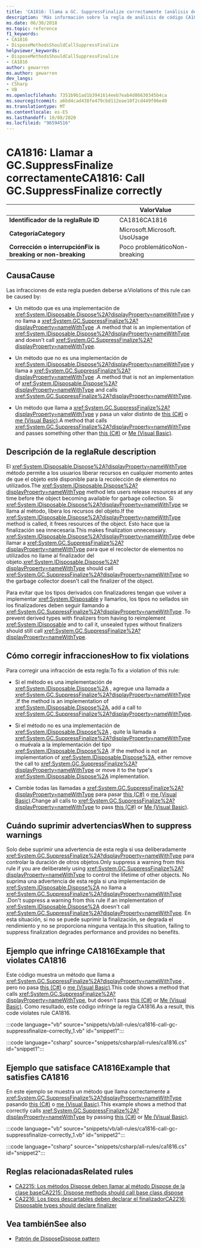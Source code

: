 ```yaml
---
title: 'CA1816: llama a GC. SuppressFinalize correctamente (análisis de código)'
description: 'Más información sobre la regla de análisis de código CA1816: llamar a GC. SuppressFinalize correctamente'
ms.date: 06/30/2018
ms.topic: reference
f1_keywords:
- CA1816
- DisposeMethodsShouldCallSuppressFinalize
helpviewer_keywords:
- DisposeMethodsShouldCallSuppressFinalize
- CA1816
author: gewarren
ms.author: gewarren
dev_langs:
- CSharp
- VB
ms.openlocfilehash: 7351b9b1ad1b3941614eeb7eab4d86630345b4ca
ms.sourcegitcommit: a6bd4cad438fe479cbd112eae10f2cd449f06e40
ms.translationtype: MT
ms.contentlocale: es-ES
ms.lasthandoff: 10/08/2020
ms.locfileid: "96594516"
---
```

# <a name="ca1816-call-gcsuppressfinalize-correctly"></a><span data-ttu-id="61671-103">CA1816: Llamar a GC.SuppressFinalize correctamente</span><span class="sxs-lookup"><span data-stu-id="61671-103">CA1816: Call GC.SuppressFinalize correctly</span></span>

| | <span data-ttu-id="61671-104">Valor</span><span class="sxs-lookup"><span data-stu-id="61671-104">Value</span></span> |
|-|-|
| <span data-ttu-id="61671-105">**Identificador de la regla**</span><span class="sxs-lookup"><span data-stu-id="61671-105">**Rule ID**</span></span> |<span data-ttu-id="61671-106">CA1816</span><span class="sxs-lookup"><span data-stu-id="61671-106">CA1816</span></span>|
| <span data-ttu-id="61671-107">**Categoría**</span><span class="sxs-lookup"><span data-stu-id="61671-107">**Category**</span></span> |<span data-ttu-id="61671-108">Microsoft.</span><span class="sxs-lookup"><span data-stu-id="61671-108">Microsoft.</span></span> <span data-ttu-id="61671-109">Uso</span><span class="sxs-lookup"><span data-stu-id="61671-109">Usage</span></span>|
| <span data-ttu-id="61671-110">**Corrección o interrupción**</span><span class="sxs-lookup"><span data-stu-id="61671-110">**Fix is breaking or non-breaking**</span></span> |<span data-ttu-id="61671-111">Poco problemático</span><span class="sxs-lookup"><span data-stu-id="61671-111">Non-breaking</span></span>|

## <a name="cause"></a><span data-ttu-id="61671-112">Causa</span><span class="sxs-lookup"><span data-stu-id="61671-112">Cause</span></span>

<span data-ttu-id="61671-113">Las infracciones de esta regla pueden deberse a:</span><span class="sxs-lookup"><span data-stu-id="61671-113">Violations of this rule can be caused by:</span></span>

- <span data-ttu-id="61671-114">Un método que es una implementación de <xref:System.IDisposable.Dispose%2A?displayProperty=nameWithType> y no llama a <xref:System.GC.SuppressFinalize%2A?displayProperty=nameWithType> .</span><span class="sxs-lookup"><span data-stu-id="61671-114">A method that is an implementation of <xref:System.IDisposable.Dispose%2A?displayProperty=nameWithType> and doesn't call <xref:System.GC.SuppressFinalize%2A?displayProperty=nameWithType>.</span></span>

- <span data-ttu-id="61671-115">Un método que no es una implementación de <xref:System.IDisposable.Dispose%2A?displayProperty=nameWithType> y llama a <xref:System.GC.SuppressFinalize%2A?displayProperty=nameWithType> .</span><span class="sxs-lookup"><span data-stu-id="61671-115">A method that is not an implementation of <xref:System.IDisposable.Dispose%2A?displayProperty=nameWithType> and calls <xref:System.GC.SuppressFinalize%2A?displayProperty=nameWithType>.</span></span>

- <span data-ttu-id="61671-116">Un método que llama a <xref:System.GC.SuppressFinalize%2A?displayProperty=nameWithType> y pasa un valor distinto de [this (C#)](../../../csharp/language-reference/keywords/this.md) o [me (Visual Basic)](../../../visual-basic/programming-guide/program-structure/me-my-mybase-and-myclass.md#me).</span><span class="sxs-lookup"><span data-stu-id="61671-116">A method that calls <xref:System.GC.SuppressFinalize%2A?displayProperty=nameWithType> and passes something other than [this (C#)](../../../csharp/language-reference/keywords/this.md) or [Me (Visual Basic)](../../../visual-basic/programming-guide/program-structure/me-my-mybase-and-myclass.md#me).</span></span>

## <a name="rule-description"></a><span data-ttu-id="61671-117">Descripción de la regla</span><span class="sxs-lookup"><span data-stu-id="61671-117">Rule description</span></span>

<span data-ttu-id="61671-118">El <xref:System.IDisposable.Dispose%2A?displayProperty=nameWithType> método permite a los usuarios liberar recursos en cualquier momento antes de que el objeto esté disponible para la recolección de elementos no utilizados.</span><span class="sxs-lookup"><span data-stu-id="61671-118">The <xref:System.IDisposable.Dispose%2A?displayProperty=nameWithType> method lets users release resources at any time before the object becoming available for garbage collection.</span></span> <span data-ttu-id="61671-119">Si <xref:System.IDisposable.Dispose%2A?displayProperty=nameWithType> se llama al método, libera los recursos del objeto.</span><span class="sxs-lookup"><span data-stu-id="61671-119">If the <xref:System.IDisposable.Dispose%2A?displayProperty=nameWithType> method is called, it frees resources of the object.</span></span> <span data-ttu-id="61671-120">Esto hace que la finalización sea innecesaria.</span><span class="sxs-lookup"><span data-stu-id="61671-120">This makes finalization unnecessary.</span></span> <span data-ttu-id="61671-121"><xref:System.IDisposable.Dispose%2A?displayProperty=nameWithType> debe llamar a <xref:System.GC.SuppressFinalize%2A?displayProperty=nameWithType> para que el recolector de elementos no utilizados no llame al finalizador del objeto.</span><span class="sxs-lookup"><span data-stu-id="61671-121"><xref:System.IDisposable.Dispose%2A?displayProperty=nameWithType> should call <xref:System.GC.SuppressFinalize%2A?displayProperty=nameWithType> so the garbage collector doesn't call the finalizer of the object.</span></span>

<span data-ttu-id="61671-122">Para evitar que los tipos derivados con finalizadores tengan que volver a implementar <xref:System.IDisposable> y llamarlos, los tipos no sellados sin los finalizadores deben seguir llamando a <xref:System.GC.SuppressFinalize%2A?displayProperty=nameWithType> .</span><span class="sxs-lookup"><span data-stu-id="61671-122">To prevent derived types with finalizers from having to reimplement <xref:System.IDisposable> and to call it, unsealed types without finalizers should still call <xref:System.GC.SuppressFinalize%2A?displayProperty=nameWithType>.</span></span>

## <a name="how-to-fix-violations"></a><span data-ttu-id="61671-123">Cómo corregir infracciones</span><span class="sxs-lookup"><span data-stu-id="61671-123">How to fix violations</span></span>

<span data-ttu-id="61671-124">Para corregir una infracción de esta regla:</span><span class="sxs-lookup"><span data-stu-id="61671-124">To fix a violation of this rule:</span></span>

- <span data-ttu-id="61671-125">Si el método es una implementación de <xref:System.IDisposable.Dispose%2A> , agregue una llamada a <xref:System.GC.SuppressFinalize%2A?displayProperty=nameWithType> .</span><span class="sxs-lookup"><span data-stu-id="61671-125">If the method is an implementation of <xref:System.IDisposable.Dispose%2A>, add a call to <xref:System.GC.SuppressFinalize%2A?displayProperty=nameWithType>.</span></span>

- <span data-ttu-id="61671-126">Si el método no es una implementación de <xref:System.IDisposable.Dispose%2A> , quite la llamada a <xref:System.GC.SuppressFinalize%2A?displayProperty=nameWithType> o muévala a la implementación del tipo <xref:System.IDisposable.Dispose%2A> .</span><span class="sxs-lookup"><span data-stu-id="61671-126">If the method is not an implementation of <xref:System.IDisposable.Dispose%2A>, either remove the call to <xref:System.GC.SuppressFinalize%2A?displayProperty=nameWithType> or move it to the type's <xref:System.IDisposable.Dispose%2A> implementation.</span></span>

- <span data-ttu-id="61671-127">Cambie todas las llamadas a <xref:System.GC.SuppressFinalize%2A?displayProperty=nameWithType> para pasar [this (C#)](../../../csharp/language-reference/keywords/this.md) o [me (Visual Basic)](../../../visual-basic/programming-guide/program-structure/me-my-mybase-and-myclass.md#me).</span><span class="sxs-lookup"><span data-stu-id="61671-127">Change all calls to <xref:System.GC.SuppressFinalize%2A?displayProperty=nameWithType> to pass [this (C#)](../../../csharp/language-reference/keywords/this.md) or [Me (Visual Basic)](../../../visual-basic/programming-guide/program-structure/me-my-mybase-and-myclass.md#me).</span></span>

## <a name="when-to-suppress-warnings"></a><span data-ttu-id="61671-128">Cuándo suprimir advertencias</span><span class="sxs-lookup"><span data-stu-id="61671-128">When to suppress warnings</span></span>

<span data-ttu-id="61671-129">Solo debe suprimir una advertencia de esta regla si usa deliberadamente <xref:System.GC.SuppressFinalize%2A?displayProperty=nameWithType> para controlar la duración de otros objetos.</span><span class="sxs-lookup"><span data-stu-id="61671-129">Only suppress a warning from this rule if you are deliberately using <xref:System.GC.SuppressFinalize%2A?displayProperty=nameWithType> to control the lifetime of other objects.</span></span> <span data-ttu-id="61671-130">No suprima una advertencia de esta regla si una implementación de <xref:System.IDisposable.Dispose%2A> no llama a <xref:System.GC.SuppressFinalize%2A?displayProperty=nameWithType> .</span><span class="sxs-lookup"><span data-stu-id="61671-130">Don't suppress a warning from this rule if an implementation of <xref:System.IDisposable.Dispose%2A> doesn't call <xref:System.GC.SuppressFinalize%2A?displayProperty=nameWithType>.</span></span> <span data-ttu-id="61671-131">En esta situación, si no se puede suprimir la finalización, se degrada el rendimiento y no se proporciona ninguna ventaja.</span><span class="sxs-lookup"><span data-stu-id="61671-131">In this situation, failing to suppress finalization degrades performance and provides no benefits.</span></span>

## <a name="example-that-violates-ca1816"></a><span data-ttu-id="61671-132">Ejemplo que infringe CA1816</span><span class="sxs-lookup"><span data-stu-id="61671-132">Example that violates CA1816</span></span>

<span data-ttu-id="61671-133">Este código muestra un método que llama a <xref:System.GC.SuppressFinalize%2A?displayProperty=nameWithType> , pero no pasa [this (C#)](../../../csharp/language-reference/keywords/this.md) o [me (Visual Basic)](../../../visual-basic/programming-guide/program-structure/me-my-mybase-and-myclass.md#me).</span><span class="sxs-lookup"><span data-stu-id="61671-133">This code shows a method that calls <xref:System.GC.SuppressFinalize%2A?displayProperty=nameWithType>, but doesn't pass [this (C#)](../../../csharp/language-reference/keywords/this.md) or [Me (Visual Basic)](../../../visual-basic/programming-guide/program-structure/me-my-mybase-and-myclass.md#me).</span></span> <span data-ttu-id="61671-134">Como resultado, este código infringe la regla CA1816.</span><span class="sxs-lookup"><span data-stu-id="61671-134">As a result, this code violates rule CA1816.</span></span>

:::code language="vb" source="snippets/vb/all-rules/ca1816-call-gc-suppressfinalize-correctly_1.vb" id="snippet1":::

:::code language="csharp" source="snippets/csharp/all-rules/ca1816.cs" id="snippet1":::

## <a name="example-that-satisfies-ca1816"></a><span data-ttu-id="61671-135">Ejemplo que satisface CA1816</span><span class="sxs-lookup"><span data-stu-id="61671-135">Example that satisfies CA1816</span></span>

<span data-ttu-id="61671-136">En este ejemplo se muestra un método que llama correctamente a <xref:System.GC.SuppressFinalize%2A?displayProperty=nameWithType> pasando [this (C#)](../../../csharp/language-reference/keywords/this.md) o [me (Visual Basic)](../../../visual-basic/programming-guide/program-structure/me-my-mybase-and-myclass.md#me).</span><span class="sxs-lookup"><span data-stu-id="61671-136">This example shows a method that correctly calls <xref:System.GC.SuppressFinalize%2A?displayProperty=nameWithType> by passing [this (C#)](../../../csharp/language-reference/keywords/this.md) or [Me (Visual Basic)](../../../visual-basic/programming-guide/program-structure/me-my-mybase-and-myclass.md#me).</span></span>

:::code language="vb" source="snippets/vb/all-rules/ca1816-call-gc-suppressfinalize-correctly_1.vb" id="snippet2":::

:::code language="csharp" source="snippets/csharp/all-rules/ca1816.cs" id="snippet2":::

## <a name="related-rules"></a><span data-ttu-id="61671-137">Reglas relacionadas</span><span class="sxs-lookup"><span data-stu-id="61671-137">Related rules</span></span>

- [<span data-ttu-id="61671-138">CA2215: Los métodos Dispose deben llamar al método Dispose de la clase base</span><span class="sxs-lookup"><span data-stu-id="61671-138">CA2215: Dispose methods should call base class dispose</span></span>](ca2215.md)
- [<span data-ttu-id="61671-139">CA2216: Los tipos descartables deben declarar el finalizador</span><span class="sxs-lookup"><span data-stu-id="61671-139">CA2216: Disposable types should declare finalizer</span></span>](ca2216.md)

## <a name="see-also"></a><span data-ttu-id="61671-140">Vea también</span><span class="sxs-lookup"><span data-stu-id="61671-140">See also</span></span>

- [<span data-ttu-id="61671-141">Patrón de Dispose</span><span class="sxs-lookup"><span data-stu-id="61671-141">Dispose pattern</span></span>](../../../standard/garbage-collection/implementing-dispose.md)

